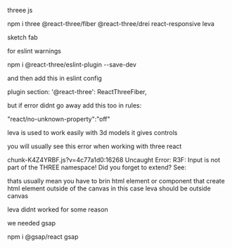 threee js

npm i three @react-three/fiber @react-three/drei react-responsive leva


sketch fab

for eslint warnings 

npm i @react-three/eslint-plugin --save-dev

and then add this in eslint config

plugin section: 
 '@react-three': ReactThreeFiber,

 but if error didnt go away add this too
 in rules: 

 "react/no-unknown-property":"off"

 leva is used to work easily with 3d models it gives controls 

 you will usually see this error when working with three react

 chunk-K4Z4YRBF.js?v=4c77a1d0:16268 Uncaught Error: R3F: Input is not part of the THREE namespace! Did you forget to extend? See: 

 thats usually mean you have to brin html element or component that create html element outside of the canvas in this case leva should be outside canvas


 leva didnt worked for some reason

 we needed gsap

 npm i @gsap/react gsap